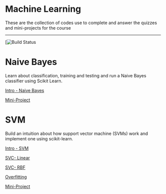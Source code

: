 # Machine Learning

These are the collection of codes use to complete and answer the quizzes and mini-projects for the course

-----------------------------------------------------------------

[![Build Status](https://github.com/cliferraren/udacity_ML)

# Naive Bayes

Learn about classification, training and testing and run a Naive Bayes classifier using Scikit Learn.

[Intro - Naive Bayes](https://github.com/cliferraren/udacity_ML/blob/master/Naive%20Bayes/Gaussian_Naive_Bayes.ipynb)

[Mini-Project](https://github.com/cliferraren/udacity_ML/tree/master/projects/naive_bayes)


# SVM

Build an intuition about how support vector machine (SVMs) work and implement one using scikit-learn.

[Intro - SVM](https://github.com/cliferraren/udacity_ML/blob/master/SVM/SVC%20Intro.ipynb)

[SVC- Linear](https://github.com/cliferraren/udacity_ML/blob/master/SVM/SVC_Linear.ipynb)

[SVC- RBF](https://github.com/cliferraren/udacity_ML/blob/master/SVM/SVC_RBF.ipynb)

[Overfitting](https://github.com/cliferraren/udacity_ML/blob/master/SVM/SVM_Overfitting.ipynb)

[Mini-Project](https://github.com/cliferraren/udacity_ML/tree/master/projects/svm)




